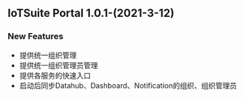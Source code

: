
## IoTSuite Portal 1.0.1-(2021-3-12)
### New Features
* 提供统一组织管理
* 提供统一组织管理员管理
* 提供各服务的快速入口
* 启动后同步Datahub、Dashboard、Notification的组织、组织管理员
